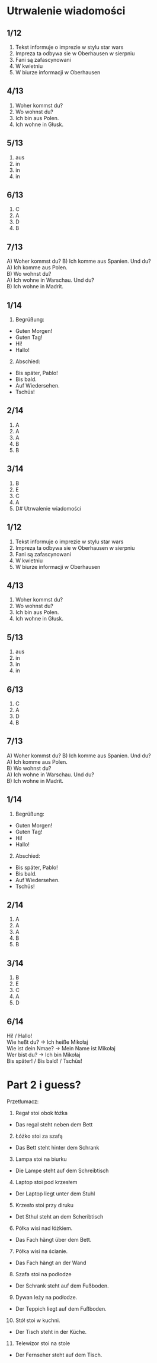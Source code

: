 # Utrwalenie wiadomości
## 1/12
1. Tekst informuje o imprezie w stylu star wars
2. Impreza ta odbywa sie w Oberhausen w sierpniu
3. Fani są zafascynowani
4. W kwietniu
5. W biurze informacji w Oberhausen
## 4/13
1. Woher kommst du?
2. Wo wohnst du?
3. Ich bin aus Polen.
4. Ich wohne in Głusk.
## 5/13
1. aus
2. in
3. in
4. in
## 6/13
1. C
2. A
3. D
4. B
## 7/13
A) Woher kommst du?
B) Ich komme aus Spanien. Und du?  
A) Ich komme aus Polen.  
B) Wo wohnst du?  
A) Ich wohne in Warschau. Und du?  
B) Ich wohne in Madrit.  
## 1/14
1. Begrüßung:
- Guten Morgen!
- Guten Tag!
- Hi!
- Hallo!
2. Abschied:
- Bis später, Pablo!
- Bis bald.
- Auf Wiedersehen.
- Tschüs!
## 2/14 
1. A
2. A
3. A
4. B
5. B
## 3/14
1. B
2. E
3. C
4. A
5. D# Utrwalenie wiadomości
## 1/12
1. Tekst informuje o imprezie w stylu star wars
2. Impreza ta odbywa sie w Oberhausen w sierpniu
3. Fani są zafascynowani
4. W kwietniu
5. W biurze informacji w Oberhausen
## 4/13
1. Woher kommst du?
2. Wo wohnst du?
3. Ich bin aus Polen.
4. Ich wohne in Głusk.
## 5/13
1. aus
2. in
3. in
4. in
## 6/13
1. C
2. A
3. D
4. B
## 7/13
A) Woher kommst du?
B) Ich komme aus Spanien. Und du?  
A) Ich komme aus Polen.  
B) Wo wohnst du?  
A) Ich wohne in Warschau. Und du?  
B) Ich wohne in Madrit.  
## 1/14
1. Begrüßung:
- Guten Morgen!
- Guten Tag!
- Hi!
- Hallo!
2. Abschied:
- Bis später, Pablo!
- Bis bald.
- Auf Wiedersehen.
- Tschüs!
## 2/14 
1. A
2. A
3. A
4. B
5. B
## 3/14
1. B
2. E
3. C
4. A
5. D
## 6/14
Hi! / Hallo!  
Wie heßt du? -> Ich heiße Mikołaj  
Wie ist dein Nmae? -> Mein Name ist Mikołaj  
Wer bist du? -> Ich bin Mikołaj  
Bis später! / Bis bald! / Tschüs!  
# Part 2 i guess?
Przetłumacz:
1. Regał stoi obok łóżka
- Das regal steht neben dem Bett
2. Łóżko stoi za szafą
- Das Bett steht hinter dem Schrank
3. Lampa stoi na biurku
- Die Lampe steht auf dem Schreibtisch
4. Laptop stoi pod krzesłem
- Der Laptop liegt unter dem Stuhl
5. Krzesło stoi przy diruku
- Det Sthul steht an dem Scheribtisch
6. Półka wisi nad łóżkiem.
- Das Fach hängt über dem Bett.
7. Półka wisi na ścianie.
- Das Fach hängt an der Wand
8. Szafa stoi na podłodze
- Der Schrank steht auf dem Fußboden.
9. Dywan leży na podłodze.
- Der Teppich liegt auf dem Fußboden.
10. Stół stoi w kuchni.
- Der Tisch steht in der Küche.
11. Telewizor stoi na stole
- Der Fernseher steht auf dem Tisch.

